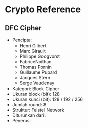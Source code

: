 # Crypto Reference

## DFC Cipher

* Pencipta:
    - Henri Gilbert
    - Marc Girault
    - Philippe Googvorst
    - FabriceNoilhan
    - Thomas Pornin
    - Guillaume Pupard
    - Jacques Stern
    - Serge Vaudenay
* Kategori: Block Cipher
* Ukuran block (bit): 128
* Ukuran kunci (bit): 128 / 192 / 256
* Jumlah round: 8
* Struktur: Feistel Network
* Diturunkan dari: 
* Penerus: 